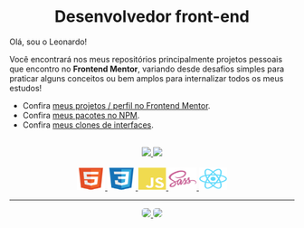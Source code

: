 <h1 align="center">
    Desenvolvedor front-end
</h1>

<p>
    Olá, sou o Leonardo! 
</p>

<p>
    Você encontrará nos meus repositórios principalmente projetos pessoais que encontro no <b>Frontend Mentor</b>, variando desde desafios simples para praticar alguns conceitos ou bem amplos para internalizar todos os meus estudos!
</p>

<ul>
    <li>
        Confira <a href="https://www.frontendmentor.io/profile/Leo-Henrique">meus projetos / perfil no Frontend Mentor</a>.
    </li>
    <li>
        Confira <a href="https://www.npmjs.com/~leo-henrique">meus pacotes no NPM</a>.
    </li>
    <li>
        Confira <a href="https://github.com/Leo-Henrique?tab=repositories&q=clone&type=&language=&sort=">meus clones de interfaces</a>.
    </li>
</ul>

<br>

<div align="center">
    <a href="https://github.com/Leo-Henrique">
    <img height="160em" 
    src="https://github-readme-stats.vercel.app/api?username=Leo-Henrique&show_icons=true&theme=github_dark&include_all_commits=true" />
    <img height="160em" 
    src="https://github-readme-stats.vercel.app/api/top-langs/?username=Leo-Henrique&layout=compact&langs_count=7&theme=github_dark"/>
</div>

<br>

<div align="center">
    <img alt="HTML" 
    height="40" 
    width="50" 
    src="https://raw.githubusercontent.com/devicons/devicon/master/icons/html5/html5-original.svg"/>
    <img alt="CSS" 
    height="40" 
    width="50" 
    src="https://raw.githubusercontent.com/devicons/devicon/master/icons/css3/css3-original.svg"/>
    <img alt="JS" 
    height="40" 
    width="50" 
    src="https://raw.githubusercontent.com/devicons/devicon/master/icons/javascript/javascript-plain.svg"/>
    <img alt="SASS" 
    height="40" 
    width="50" 
    src="https://raw.githubusercontent.com/devicons/devicon/master/icons/sass/sass-original.svg"/>
    <img alt="React" 
    height="40" 
    width="50" 
    src="https://raw.githubusercontent.com/devicons/devicon/master/icons/react/react-original.svg"/>
</div>

***

<div align="center">
    <a href="mailto: leonardo0507.henrique@gmail.com" 
    target="_blank">
        <img style="border-radius: 5px"
        src="https://img.shields.io/badge/Gmail-%23333?style=for-the-badge&logo=gmail&logoColor=white"/>
    </a>
    <a href="https://www.linkedin.com/in/leonardo-henrique-/" 
    target="_blank">
        <img style="border-radius: 5px"
        src="https://img.shields.io/badge/LinkedIn-0077B5?style=for-the-badge&logo=linkedin&logoColor=white"/>
    </a> 
</div>
